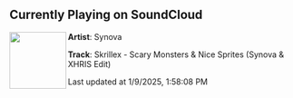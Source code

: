 ## Currently Playing on SoundCloud

[<img align="left" width="100" src="https://i1.sndcdn.com/artworks-rjfzyuScvydvTomP-YnGGxw-t500x500.jpg">](https://soundcloud.com/synovamusic/skrillex-scary-monsters-nice-spirtes-synova-xhris-edit)

**Artist**: Synova 

**Track**: Skrillex - Scary Monsters & Nice Sprites (Synova & XHRIS Edit)

Last updated at 1/9/2025, 1:58:08 PM
